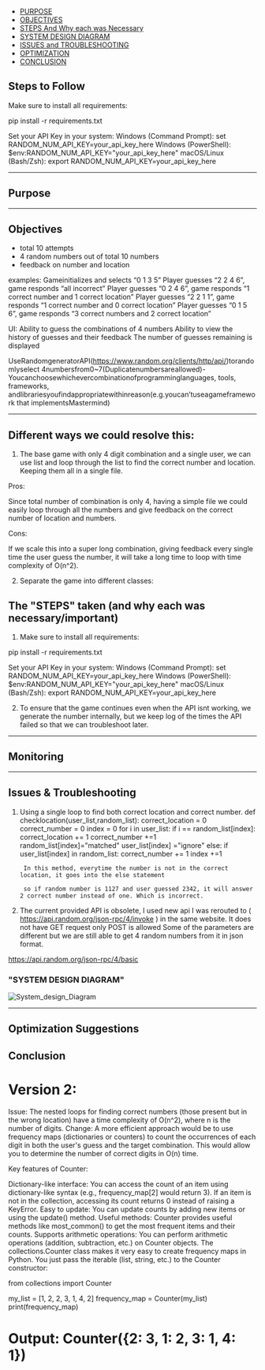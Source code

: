- [PURPOSE](#purpose)
- [OBJECTIVES](#objectives)
- [STEPS And Why each was Necessary](#the-steps-taken-and-why-each-was-necessaryimportant)
- [SYSTEM DESIGN DIAGRAM](#system-design-diagram)
- [ISSUES and TROUBLESHOOTING](#issuestroubleshooting)
- [OPTIMIZATION](#optimization)
- [CONCLUSION](#conclusion)


## Steps to Follow

Make sure to install all requirements:

pip install -r requirements.txt

Set your API Key in your system:
Windows (Command Prompt): set RANDOM_NUM_API_KEY=your_api_key_here
Windows (PowerShell): $env:RANDOM_NUM_API_KEY="your_api_key_here"
macOS/Linux (Bash/Zsh): export RANDOM_NUM_API_KEY=your_api_key_here

---

## Purpose  


---

## Objectives  

- total 10 attempts
- 4 random numbers out of total 10 numbers
- feedback on number and location

examples:
Gameinitializes and selects “0 1 3 5”
 Player guesses “2 2 4 6”, game responds “all incorrect”
 Player guesses “0 2 4 6”, game responds “1 correct number and 1 correct location”
 Player guesses “2 2 1 1”, game responds “1 correct number and 0 correct location”
 Player guesses “0 1 5 6”, game responds “3 correct numbers and 2 correct location”

 UI:
 Ability to guess the combinations of 4 numbers
 Ability to view the history of guesses and their feedback
 The number of guesses remaining is displayed


UseRandomgeneratorAPI(https://www.random.org/clients/http/api/)torandomlyselect
 4numbersfrom0~7(Duplicatenumbersareallowed)-Youcanchoosewhichevercombinationofprogramminglanguages, tools, frameworks,
 andlibrariesyoufindappropriatewithinreason(e.g.youcan’tuseagameframework
 that implementsMastermind)


---

## Different ways we could resolve this:

1. The base game with only 4 digit combination and a single user, we can use list and loop through the list to find the correct number and location. Keeping them all in a single file. 

Pros:

Since total number of combination is only 4, having a simple file we could easily loop through all the numbers and give feedback on the correct number of location and numbers.

Cons:

If we scale this into a super long combination, giving feedback every single time the user guess the number, it will take a long time to loop with time complexity of O(n^2).

2. Separate the game into different classes:



## The "STEPS" taken (and why each was necessary/important)  

1. Make sure to install all requirements:

pip install -r requirements.txt

Set your API Key in your system:
Windows (Command Prompt): set RANDOM_NUM_API_KEY=your_api_key_here
Windows (PowerShell): $env:RANDOM_NUM_API_KEY="your_api_key_here"
macOS/Linux (Bash/Zsh): export RANDOM_NUM_API_KEY=your_api_key_here

2. To ensure that the game continues even when the API isnt working, we generate the number internally, but we keep log of the times the API failed so that we can troubleshoot later.

---

## Monitoring  

---

## Issues & Troubleshooting  

1. Using a single loop to find both correct location and correct number. 
    def checklocation(user_list,random_list):
        correct_location = 0
        correct_number = 0
        index = 0
        for i in user_list:
            if i == random_list[index]:
                correct_location += 1
                correct_number +=1
                random_list[index]="matched"
                user_list[index] ="ignore"
            else:
                if user_list[index] in random_list:
                    correct_number += 1
            index +=1

        In this method, everytime the number is not in the correct location, it goes into the else statement

        so if random number is 1127 and user guessed 2342, it will answer 2 correct number instead of one. Which is incorrect.

2. The current provided API is obsolete, I used  new api I was rerouted to ( https://api.random.org/json-rpc/4/invoke ) in the same website.
It does not have GET request only POST is allowed
Some of the parameters are different but we are still able to get 4 random numbers from it in json format.

https://api.random.org/json-rpc/4/basic



### "SYSTEM DESIGN DIAGRAM"

![System_design_Diagram](Diagram.jpg)

---

## Optimization Suggestions  


## Conclusion  
 


 # Version 2:

Issue:
 The nested loops for finding correct numbers (those present but in the wrong location) have a time complexity of O(n^2), where n is the number of digits. 
Change:
 A more efficient approach would be to use frequency maps (dictionaries or counters) to count the occurrences of each digit in both the user's guess and the target combination. This would allow you to determine the number of correct digits in O(n) time.

Key features of Counter:

Dictionary-like interface: You can access the count of an item using dictionary-like syntax (e.g., frequency_map[2] would return 3). If an item is not in the collection, accessing its count returns 0 instead of raising a KeyError.
Easy to update: You can update counts by adding new items or using the update() method.
Useful methods: Counter provides useful methods like most_common() to get the most frequent items and their counts.
Supports arithmetic operations: You can perform arithmetic operations (addition, subtraction, etc.) on Counter objects.
The collections.Counter class makes it very easy to create frequency maps in Python. You just pass the iterable (list, string, etc.) to the Counter constructor:

from collections import Counter

my_list = [1, 2, 2, 3, 1, 4, 2]
frequency_map = Counter(my_list)
print(frequency_map)
# Output: Counter({2: 3, 1: 2, 3: 1, 4: 1})
